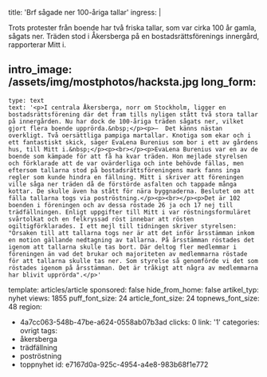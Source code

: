 title: 'Brf sågade ner 100-åriga tallar'
ingress: |
  <p>Trots protester från boende har två friska tallar, som var cirka 100 år gamla, sågats ner. Träden stod i Åkersberga på en bostadsrättsförenings innergård, rapporterar Mitt i.
  </p>
  
intro_image: /assets/img/mostphotos/hacksta.jpg
long_form:
  -
    type: text
    text: '<p>I centrala Åkersberga, norr om Stockholm, ligger en bostadsrättsförening där det fram tills nyligen stått två stora tallar på innergården. Nu har dock de 100-åriga träden sågats ner, vilket gjort flera boende upprörda.&nbsp;</p><p>–  Det känns nästan overkligt. Två oersättliga pampiga martallar. Knotiga som ekar och i ett fantastiskt skick, säger EvaLena Burenius som bor i ett av gårdens hus, till Mitt i.&nbsp;</p><p><br></p><p>EvaLena Burenius var en av de boende som kämpade för att få ha kvar träden. Hon mejlade styrelsen och förklarade att de var ovärderliga och inte behövde fällas, men eftersom tallarna stod på bostadsrättsföreningens mark fanns inga regler som kunde hindra en fällning. Mitt i skriver att föreningen ville såga ner träden då de förstörde asfalten och tappade många kottar. De skulle även ha stått för nära byggnaderna. Beslutet om att fälla tallarna togs via poströstning.</p><p><br></p><p>Det är 102 boenden i föreningen och av dessa röstade 26 ja och 17 nej till trädfällningen. Enligt uppgifter till Mitt i var röstningsformuläret svårtolkat och en felkryssad röst innebar att rösten ogiltigförklarades. I ett mejl till tidningen skriver styrelsen: "Orsaken till att tallarna togs ner är att det inför årsstämman inkom en motion gällande nedtagning av tallarna. På årsstämman röstades det igenom att tallarna skulle tas bort. Där deltog fler medlemmar i föreningen än vad det brukar och majoriteten av medlemmarna röstade för att tallarna skulle tas ner. Som styrelse så genomförde vi det som röstades igenom på årsstämman. Det är tråkigt att några av medlemmarna har blivit upprörda".</p>'
template: articles/article
sponsored: false
hide_from_home: false
artikel_typ: nyhet
views: 1855
puff_font_size: 24
article_font_size: 24
topnews_font_size: 48
region:
  - 4a7cc063-548b-47be-a624-0558ab07b3ad
clicks: 0
link: '1'
categories: ovrigt
tags:
  - åkersberga
  - trädfällning
  - poströstning
  - toppnyhet
id: e7167d0a-925c-4954-a4e8-983b68f1e772
